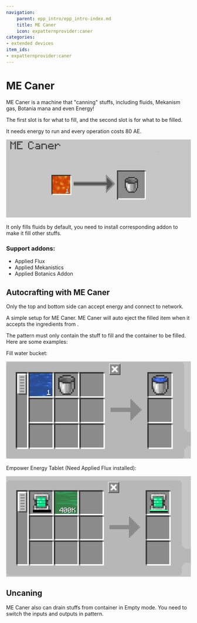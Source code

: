 ```yaml
---
navigation:
    parent: epp_intro/epp_intro-index.md
    title: ME Caner
    icon: expatternprovider:caner
categories:
- extended devices
item_ids:
- expatternprovider:caner
---
```


# ME Caner

<BlockImage id="expatternprovider:caner" scale="8"></BlockImage>

ME Caner is a machine that "canning" stuffs, including fluids, Mekanism gas, Botania mana and even Energy!

The first slot is for what to fill, and the second slot is for what to be filled.

It needs energy to run and every operation costs 80 AE.

![GUI](../pic/caner_gui.png)

It only fills fluids by default, you need to install corresponding addon to make it fill other stuffs.

### Support addons:
- Applied Flux
- Applied Mekanistics
- Applied Botanics Addon

## Autocrafting with ME Caner

Only the top and bottom side can accept energy and connect to network.

<GameScene zoom="6" background="transparent">
  <ImportStructure src="../structure/caner_example.snbt"></ImportStructure>
</GameScene>

A simple setup for ME Caner. ME Caner will auto eject the filled item when it accepts the ingredients from <ItemLink id="ae2:pattern_provider" />.

<GameScene zoom="6" background="transparent">
  <ImportStructure src="../structure/caner_auto.snbt"></ImportStructure>
</GameScene>

The pattern must only contain the stuff to fill and the container to be filled. Here are some examples:

Fill water bucket:

![P1](../pic/fill_water.png)

Empower Energy Tablet (Need Applied Flux installed):

![P1](../pic/fill_energy.png)


## Uncaning

ME Caner also can drain stuffs from container in Empty mode. You need to switch the inputs and outputs in pattern.
